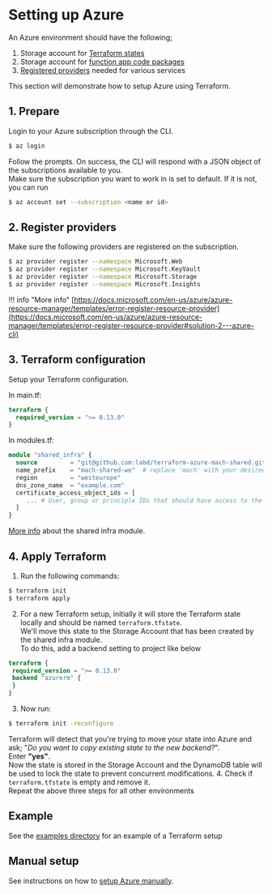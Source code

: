 # Setting up Azure

An Azure environment should have the following;

1. Storage account for [Terraform states](#create-terraform-storage)
2. Storage account for [function app code packages](#create-function-app-storage)
3. [Registered providers](#register-providers) needed for various services

This section will demonstrate how to setup Azure using Terraform.

## 1. Prepare

Login to your Azure subscription through the CLI.

```bash
$ az login
```
Follow the prompts. On success, the CLI will respond with a JSON object of the subscriptions available to you.<br>
Make sure the subscription you want to work in is set to default. If it is not, you can run

```bash
$ az account set --subscription <name or id>
```

## 2. Register providers

Make sure the following providers are registered on the subscription.

```bash
$ az provider register --namespace Microsoft.Web
$ az provider register --namespace Microsoft.KeyVault
$ az provider register --namespace Microsoft.Storage
$ az provider register --namespace Microsoft.Insights
```

!!! info "More info"
    [https://docs.microsoft.com/en-us/azure/azure-resource-manager/templates/error-register-resource-provider](https://docs.microsoft.com/en-us/azure/azure-resource-manager/templates/error-register-resource-provider#solution-2---azure-cli)

## 3. Terraform configuration
Setup your Terraform configuration.

In main.tf:

```terraform
terraform {
  required_version = ">= 0.13.0"
}
```

In modules.tf:

```terraform
module "shared_infra" {
  source         = "git@github.com:labd/terraform-azure-mach-shared.git"
  name_prefix    = "mach-shared-we"  # replace 'mach' with your desired prefix
  region         = "westeurope"
  dns_zone_name  = "example.com"
  certificate_access_object_ids = [
     ... # User, group or principle IDs that should have access to the resources
  ]
}
```

[More info](https://github.com/labd/terraform-azure-mach-shared) about the shared infra module.

## 4. Apply Terraform
1. Run the following commands:
```bash
$ terraform init
$ terraform apply
```
2. For a new Terraform setup, initially it will store the Terraform state locally and should be named `terraform.tfstate`.<br>
   We'll move this state to the Storage Account that has been created by the shared infra module.<br>
   To do this, add a backend setting to project like below
```terraform
terraform {
 required_version = ">= 0.13.0"
 backend "azurerm" {
 }
}
```
3. Now run:
```bash
$ terraform init -reconfigure 
```
Terraform will detect that you're trying to move your state into Azure and ask; "*Do you want to copy existing state to the new backend?*".<br>
Enter **"yes"**.<br>
Now the state is stored in the Storage Account and the DynamoDB table will be used to lock the state to prevent concurrent modifications.
4. Check if `terraform.tfstate` is empty and remove it.<br>
   Repeat the above three steps for all other environments

## Example

See the [examples directory](https://github.com/labd/mach-composer/tree/master/examples/azure/infra/) for an example of a Terraform setup


## Manual setup

See instructions on how to [setup Azure manually](./azure_manual.md).